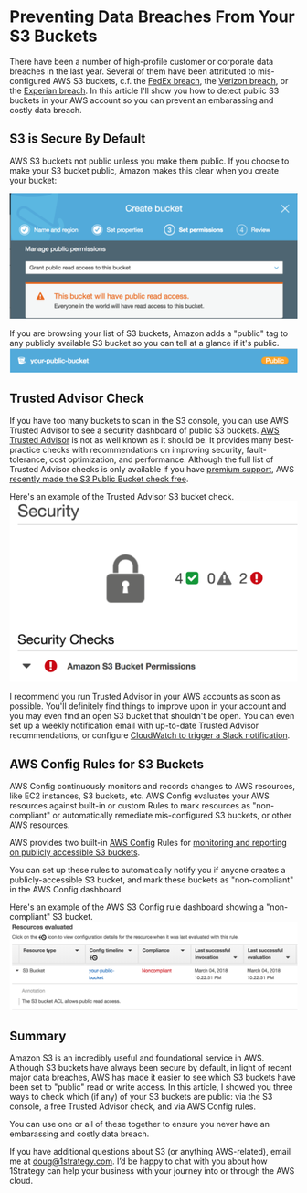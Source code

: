 # Preventing Data Breaches From Your S3 Buckets

There have been a number of high-profile customer or corporate data breaches in the last year. Several of them have been attributed to mis-configured AWS S3 buckets, c.f. the [FedEx breach](http://www.zdnet.com/article/unsecured-server-exposes-fedex-customer-records/), the [Verizon breach](https://www.infosecurity-magazine.com/news/verizon-hit-by-another-amazon-s3/), or the [Experian breach](https://www.scmagazine.com/open-aws-s3-bucket-exposes-sensitive-experian-and-census-info-on-123-million-us-households/article/720067/). In this article I'll show you how to detect public S3 buckets in your AWS account so you can prevent an embarassing and costly data breach.

## S3 is Secure By Default

AWS S3 buckets not public unless you make them public. If you choose to make your S3 bucket public, Amazon makes this clear when you create your bucket:

![creating a public bucket](./img/create-bucket.png)

If you are browsing your list of S3 buckets, Amazon adds a "public" tag to any publicly available S3 bucket so you can tell at a glance if it's public.
![S3 public tag](./img/public-tag.png)

## Trusted Advisor Check

If you have too many buckets to scan in the S3 console, you can use AWS Trusted Advisor to see a security dashboard of public S3 buckets. [AWS Trusted Advisor](https://aws.amazon.com/premiumsupport/faqs/#Trusted_Advisor) is not as well known as it should be. It provides many best-practice checks with recommendations on improving security, fault-tolerance, cost optimization, and performance. Although the full list of Trusted Advisor checks is only available if you have [premium support](https://aws.amazon.com/premiumsupport/trustedadvisor/), AWS [recently made the S3 Public Bucket check free](https://aws.amazon.com/about-aws/whats-new/2018/02/aws-trusted-advisors-s3-bucket-permissions-check-is-now-free/).

Here's an example of the Trusted Advisor S3 bucket check.
![S3 public bucket check in Trusted Advisor](./img/trusted-advisor-s3.png)

I recommend you run Trusted Advisor in your AWS accounts as soon as possible. You'll definitely find things to improve upon in your account and you may even find an open S3 bucket that shouldn't be open. You can even set up a weekly notification email with up-to-date Trusted Advisor recommendations, or configure [CloudWatch to trigger a Slack notification](https://docs.aws.amazon.com/awssupport/latest/user/cloudwatch-events-ta.html).

## AWS Config Rules for S3 Buckets

AWS Config continuously monitors and records changes to AWS resources, like EC2 instances, S3 buckets, etc. AWS Config evaluates your AWS resources against built-in or custom Rules to mark resources as "non-compliant" or automatically remediate mis-configured S3 buckets, or other AWS resources.

AWS provides two built-in [AWS Config](https://aws.amazon.com/config/) Rules for [monitoring and reporting on publicly accessible S3 buckets](https://aws.amazon.com/blogs/mt/example-scenarios-for-aws-config-continuous-monitoring-of-amazon-s3-bucket-access-controls/).

You can set up these rules to automatically notify you if anyone creates a publicly-accessible S3 bucket, and mark these buckets as "non-compliant" in the AWS Config dashboard.

Here's an example of the AWS S3 Config rule dashboard showing a "non-compliant" S3 bucket.
![AWS Config dashboard with non-compliant S3 bucket](./img/config-rule-s3.png)

## Summary

Amazon S3 is an incredibly useful and foundational service in AWS. Although S3 buckets have always been secure by default, in light of recent major data breaches, AWS has made it easier to see which S3 buckets have been set to "public" read or write access. In this article, I showed you three ways to check which (if any) of your S3 buckets are public: via the S3 console, a free Trusted Advisor check, and via AWS Config rules.

You can use one or all of these together to ensure you never have an embarassing and costly data breach.

If you have additional questions about S3 (or anything AWS-related), email me at doug@1strategy.com. I’d be happy to chat with you about how 1Strategy can help your business with your journey into or through the AWS cloud.



